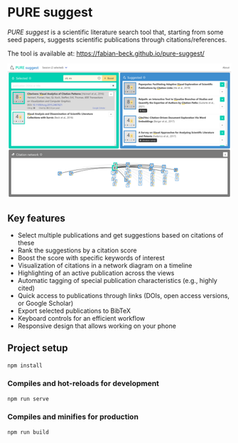 # PURE suggest

*PURE suggest* is a scientific literature search tool that, starting from some seed papers, suggests scientific publications through citations/references.

The tool is available at: https://fabian-beck.github.io/pure-suggest/

![Interface of PURE suggest](pure_suggest.png)

## Key features

* Select multiple publications and get suggestions based on citations of these
* Rank the suggestions by a citation score
* Boost the score with specific keywords of interest
* Visualization of citations in a network diagram on a timeline
* Highlighting of an active publication across the views
* Automatic tagging of special publication characteristics (e.g., highly cited)
* Quick access to publications through links (DOIs, open access versions, or Google Scholar)
* Export selected publications to BibTeX
* Keyboard controls for an efficient workflow
* Responsive design that allows working on your phone

## Project setup
```
npm install
```

### Compiles and hot-reloads for development
```
npm run serve
```

### Compiles and minifies for production
```
npm run build
```
